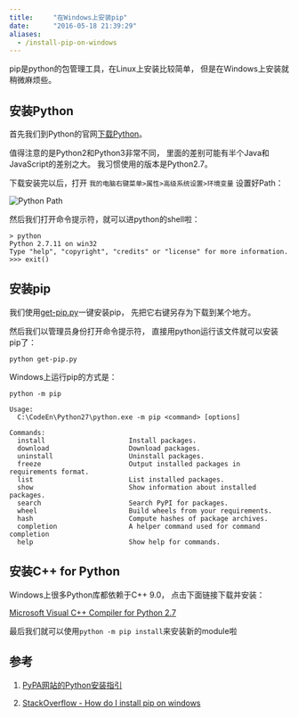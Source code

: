 ```yaml
---
title:     "在Windows上安装pip"
date:      "2016-05-18 21:39:29"
aliases:
  - /install-pip-on-windows
---
```


pip是python的包管理工具，在Linux上安装比较简单，
但是在Windows上安装就稍微麻烦些。

<!--more-->

## 安装Python

首先我们到Python的官网[下载Python][python]。

值得注意的是Python2和Python3非常不同，
里面的差别可能有半个Java和JavaScript的差别之大。
我习惯使用的版本是Python2.7。

下载安装完以后，打开
`我的电脑右键菜单>属性>高级系统设置>环境变量`
设置好Path：

![Python Path][path]

然后我们打开命令提示符，就可以进python的shell啦：

```
> python
Python 2.7.11 on win32
Type "help", "copyright", "credits" or "license" for more information.
>>> exit()
```

## 安装pip

我们使用[get-pip.py][get-pip]一键安装pip，
先把它右键另存为下载到某个地方。

然后我们以管理员身份打开命令提示符，
直接用python运行该文件就可以安装pip了：

```
python get-pip.py
```

Windows上运行pip的方式是：

```
python -m pip

Usage:
  C:\CodeEn\Python27\python.exe -m pip <command> [options]

Commands:
  install                     Install packages.
  download                    Download packages.
  uninstall                   Uninstall packages.
  freeze                      Output installed packages in requirements format.
  list                        List installed packages.
  show                        Show information about installed packages.
  search                      Search PyPI for packages.
  wheel                       Build wheels from your requirements.
  hash                        Compute hashes of package archives.
  completion                  A helper command used for command completion
  help                        Show help for commands.
```

## 安装C++ for Python

Windows上很多Python库都依赖于C++ 9.0，
点击下面链接下载并安装：

[Microsoft Visual C++ Compiler for Python 2.7][vc-python]

最后我们就可以使用`python -m pip install`来安装新的module啦

## 参考

1. [PyPA网站的Python安装指引][pypa]

2. [StackOverflow - How do I install pip on windows][so]

[python]:    https://www.python.org/downloads/
[path]:      /assets/python_path.jpg
[get-pip]:   https://bootstrap.pypa.io/get-pip.py
[pypa]:      https://pip.pypa.io/en/stable/installing/
[vc-python]: https://www.microsoft.com/en-us/download/details.aspx?id=44266
[so]:        http://stackoverflow.com/questions/4750806/how-do-i-install-pip-on-windows
